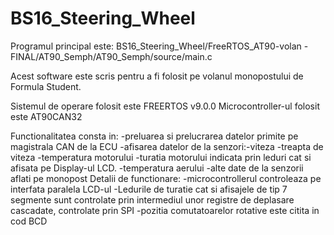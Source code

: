 # BS16_Steering_Wheel
Programul principal este:
BS16_Steering_Wheel/FreeRTOS_AT90-volan - FINAL/AT90_Semph/AT90_Semph/source/main.c

Acest software este scris pentru a fi folosit pe volanul monopostului de Formula Student.

Sistemul de operare folosit este FREERTOS v9.0.0
Microcontroller-ul folosit este AT90CAN32

Functionalitatea consta in:
-preluarea si prelucrarea datelor primite pe magistrala CAN de la ECU
-afisarea datelor de la senzori:-viteza
				-treapta de viteza
				-temperatura motorului
				-turatia motorului indicata prin leduri cat si afisata pe Display-ul LCD.
				-temperatura aerului
				-alte date de la senzorii aflati pe monopost
Detalii de functionare:
-microcontrollerul controleaza pe interfata paralela LCD-ul
-Ledurile de turatie cat si afisajele de tip 7 segmente sunt controlate prin intermediul unor registre de deplasare cascadate, controlate prin SPI
-pozitia comutatoarelor rotative este citita in cod BCD

